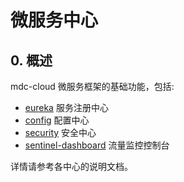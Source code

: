 # 微服务中心
## 0. 概述
mdc-cloud 微服务框架的基础功能，包括:
* [eureka](/center/eureka) 服务注册中心
* [config](/center/config) 配置中心
* [security](/center/security) 安全中心
* [sentinel-dashboard](/center/sentinel-dashboard) 流量监控控制台

详情请参考各中心的说明文档。